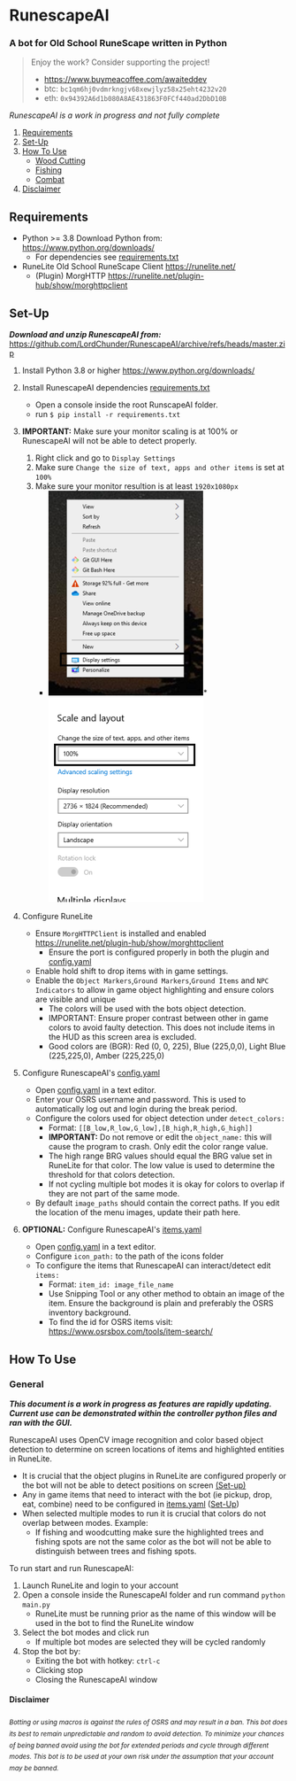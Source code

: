# RunescapeAI

### A bot for Old School RuneScape written in Python

> Enjoy the work? Consider supporting the project!
> * https://www.buymeacoffee.com/awaiteddev
> * btc: `bc1qm6hj0vdmrkngjv68xewjlyz58x25eht4232v20`
> * eth: `0x94392A6d1b080A8AE431863F0FCf440ad2DbD10B`

*RunescapeAI is a work in progress and not fully complete*

1. [Requirements](#Requirements)
2. [Set-Up](#Set-Up)
3. [How To Use](#General)
    * [Wood Cutting](#Wood-Cutting)
    * [Fishing](#Fishing)
    * [Combat](#Combat)
4. [Disclaimer](#Disclaimer)

## Requirements

+ Python >= 3.8
  Download Python from: https://www.python.org/downloads/
    * For dependencies see [requirements.txt](/requirements.txt)
+ RuneLite Old School RuneScape Client https://runelite.net/
    * (Plugin) MorgHTTP https://runelite.net/plugin-hub/show/morghttpclient

## Set-Up

***Download and unzip RunescapeAI from:***
https://github.com/LordChunder/RunescapeAI/archive/refs/heads/master.zip

1. Install Python 3.8 or higher https://www.python.org/downloads/
2. Install RunescapeAI dependencies [requirements.txt](/requirements.txt)
    * Open a console inside the root RunscapeAI folder.
    * run ```$ pip install -r requirements.txt```
3. **IMPORTANT:** Make sure your monitor scaling is at 100% or RunescapeAI will not be able to detect properly.
    1. Right click and go to `Display Settings`
    2. Make sure `Change the size of text, apps and other items` is set at `100%`
    3. Make sure your monitor resultion is at least `1920x1080px`
        * ![display_settings_help.png](docs/images/display_settings_help.png)* ![display_settings_selection.png](docs/images/display_settings_selection.png)

5. Configure RuneLite
    * Ensure `MorgHTTPClient` is
      installed and
      enabled https://runelite.net/plugin-hub/show/morghttpclient
        * Ensure the port is configured properly in both the plugin and [config.yaml](config.yaml)
    * Enable hold shift to drop items with in game settings.
    * Enable the `Object Markers`,`Ground Markers`,`Ground Items` and `NPC Indicators` to allow in game object
      highlighting and ensure colors are visible and
      unique
        * The colors will be used with the bots object detection.
        * IMPORTANT: Ensure proper contrast between other in game colors to avoid faulty detection. This does not
          include items in the HUD as this screen area is excluded.
        * Good colors are (BGR): Red (0, 0, 225), Blue (225,0,0), Light Blue (225,225,0), Amber (225,225,0)

5. Configure RunescapeAI's [config.yaml](/config.yaml)
    * Open [config.yaml](/config.yaml) in a text editor.
    * Enter your OSRS username and password. This is used to automatically log out and login during the break period.
    * Configure the colors used for object detection under ```detect_colors:```
        * Format: ```[[B_low,R_low,G_low],[B_high,R_high,G_high]]```
        * **IMPORTANT:** Do not remove or edit the ```object_name:``` this will cause the program to crash. Only edit
          the
          color range value.
        * The high range BRG values should equal the BRG value set in RuneLite for that color. The low value is used to
          determine the
          threshold for that colors detection.
        * If not cycling multiple bot modes it is okay for colors to overlap if they are not part of the same mode.
    * By default ```image_paths``` should contain the correct paths. If you edit the location of the menu images, update
      their path here.
6. **OPTIONAL:** Configure RunescapeAI's [items.yaml](/items.yaml)
    * Open [config.yaml](/config.yaml) in a text editor.
    * Configure ```icon_path:``` to the path of the icons folder
    * To configure the items that RunescapeAI can interact/detect edit ```items:```
        * Format: ```item_id: image_file_name```
        * Use Snipping Tool or any other method to obtain an image of the item. Ensure the background is plain and
          preferably the OSRS inventory background.
        * To find the id for OSRS items visit: https://www.osrsbox.com/tools/item-search/

## How To Use

### General

***This document is a work in progress as features are rapidly updating.
Current use can be demonstrated within the controller python files and ran with the GUI.***

RunescapeAI uses OpenCV image recognition and color based object detection to determine on screen locations of items and
highlighted entities in RuneLite.

* It is crucial that the object plugins in RuneLite are configured properly or the bot
  will not be able to detect positions on screen [(Set-up)](#Set-Up)
* Any in game items that need to interact with the bot (ie pickup, drop, eat, combine) need to be configured
  in [items.yaml](items.yaml) ([Set-Up](#set-up))
* When selected multiple modes to run it is crucial that colors do not overlap between modes. Example:
    * If fishing and woodcutting make sure the highlighted trees and fishing spots are not the same color as the bot
      will
      not be able to distinguish between trees and fishing spots.

To run start and run RunescapeAI:

1. Launch RuneLite and login to your account
2. Open a console inside the RunescapeAI folder and run command `python main.py`
    * RuneLite must be running prior as the name of this window will be used in the bot to find the RuneLite window
3. Select the bot modes and click run
    * If multiple bot modes are selected they will be cycled randomly
4. Stop the bot by:
    * Exiting the bot with hotkey: `ctrl-c`
    * Clicking stop
    * Closing the RunescapeAI window

#### Disclaimer

<sub>*Botting or using macros is against the rules of OSRS and may result in a ban.
This bot does its best to remain unpredictable and random to avoid detection. To minimize your chances of being banned
avoid using the bot for extended periods and cycle through different modes.
This bot is to be used at your own risk under the assumption that your account may be banned.*</sub>
